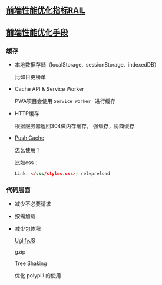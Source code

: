 ## [前端性能优化指标RAIL](https://juejin.cn/post/6850037273312886797)



## [前端性能优化手段](https://alienzhou.com/projects/fe-performance-journey/#%E6%97%85%E9%80%94%E7%9A%84%E8%A1%8C%E7%A8%8B%E8%B7%AF%E7%BA%BF)

### 缓存

- 本地数据存储（localStorage`、`sessionStorage`、`indexedDB）

  比如日更榜单

- Cache API & Service Worker

  PWA项目会使用 `Service Worker ` 进行缓存

- HTTP缓存

  根据服务器返回304做内存缓存， 强缓存，协商缓存

- [Push Cache](https://zhuanlan.zhihu.com/p/26654857)

  怎么使用？

  比如css：

  ```html
  Link: </css/styles.css>; rel=preload
  ```



### 代码层面

- 减少不必要请求

- 按需加载

- 减少包体积

  [UglifyJS](http://lisperator.net/uglifyjs/)

  gzip

  Tree Shaking

  优化 polypill 的使用